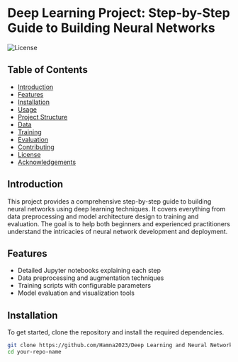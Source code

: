 # Deep Learning Project: Step-by-Step Guide to Building Neural Networks

![License](https://img.shields.io/badge/license-MIT-blue.svg)

## Table of Contents
- [Introduction](#introduction)
- [Features](#features)
- [Installation](#installation)
- [Usage](#usage)
- [Project Structure](#project-structure)
- [Data](#data)
- [Training](#training)
- [Evaluation](#evaluation)
- [Contributing](#contributing)
- [License](#license)
- [Acknowledgements](#acknowledgements)

## Introduction

This project provides a comprehensive step-by-step guide to building neural networks using deep learning techniques. It covers everything from data preprocessing and model architecture design to training and evaluation. The goal is to help both beginners and experienced practitioners understand the intricacies of neural network development and deployment.

## Features

- Detailed Jupyter notebooks explaining each step
- Data preprocessing and augmentation techniques
- Training scripts with configurable parameters
- Model evaluation and visualization tools

## Installation

To get started, clone the repository and install the required dependencies.

```bash
git clone https://github.com/Hamna2023/Deep Learning and Neural Networks.git
cd your-repo-name

